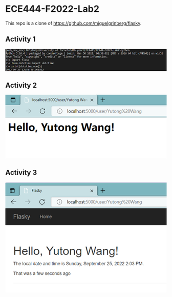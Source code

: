 # ECE444-F2022-Lab2
This repo is a clone of https://github.com/miguelgrinberg/flasky.

## Activity 1
![](images/Activity%201.png)

## Activity 2
![](images/Activity%202.png)

## Activity 3
![](images/Activity%203.png)
